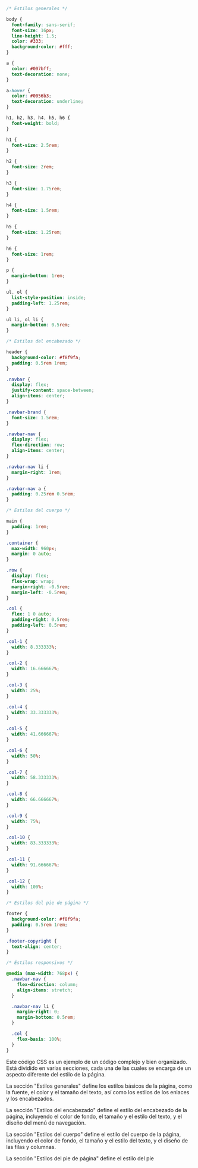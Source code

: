 ```css
/* Estilos generales */

body {
  font-family: sans-serif;
  font-size: 16px;
  line-height: 1.5;
  color: #333;
  background-color: #fff;
}

a {
  color: #007bff;
  text-decoration: none;
}

a:hover {
  color: #0056b3;
  text-decoration: underline;
}

h1, h2, h3, h4, h5, h6 {
  font-weight: bold;
}

h1 {
  font-size: 2.5rem;
}

h2 {
  font-size: 2rem;
}

h3 {
  font-size: 1.75rem;
}

h4 {
  font-size: 1.5rem;
}

h5 {
  font-size: 1.25rem;
}

h6 {
  font-size: 1rem;
}

p {
  margin-bottom: 1rem;
}

ul, ol {
  list-style-position: inside;
  padding-left: 1.25rem;
}

ul li, ol li {
  margin-bottom: 0.5rem;
}

/* Estilos del encabezado */

header {
  background-color: #f8f9fa;
  padding: 0.5rem 1rem;
}

.navbar {
  display: flex;
  justify-content: space-between;
  align-items: center;
}

.navbar-brand {
  font-size: 1.5rem;
}

.navbar-nav {
  display: flex;
  flex-direction: row;
  align-items: center;
}

.navbar-nav li {
  margin-right: 1rem;
}

.navbar-nav a {
  padding: 0.25rem 0.5rem;
}

/* Estilos del cuerpo */

main {
  padding: 1rem;
}

.container {
  max-width: 960px;
  margin: 0 auto;
}

.row {
  display: flex;
  flex-wrap: wrap;
  margin-right: -0.5rem;
  margin-left: -0.5rem;
}

.col {
  flex: 1 0 auto;
  padding-right: 0.5rem;
  padding-left: 0.5rem;
}

.col-1 {
  width: 8.333333%;
}

.col-2 {
  width: 16.666667%;
}

.col-3 {
  width: 25%;
}

.col-4 {
  width: 33.333333%;
}

.col-5 {
  width: 41.666667%;
}

.col-6 {
  width: 50%;
}

.col-7 {
  width: 58.333333%;
}

.col-8 {
  width: 66.666667%;
}

.col-9 {
  width: 75%;
}

.col-10 {
  width: 83.333333%;
}

.col-11 {
  width: 91.666667%;
}

.col-12 {
  width: 100%;
}

/* Estilos del pie de página */

footer {
  background-color: #f8f9fa;
  padding: 0.5rem 1rem;
}

.footer-copyright {
  text-align: center;
}

/* Estilos responsivos */

@media (max-width: 768px) {
  .navbar-nav {
    flex-direction: column;
    align-items: stretch;
  }

  .navbar-nav li {
    margin-right: 0;
    margin-bottom: 0.5rem;
  }

  .col {
    flex-basis: 100%;
  }
}
```

Este código CSS es un ejemplo de un código complejo y bien organizado. Está dividido en varias secciones, cada una de las cuales se encarga de un aspecto diferente del estilo de la página.

La sección "Estilos generales" define los estilos básicos de la página, como la fuente, el color y el tamaño del texto, así como los estilos de los enlaces y los encabezados.

La sección "Estilos del encabezado" define el estilo del encabezado de la página, incluyendo el color de fondo, el tamaño y el estilo del texto, y el diseño del menú de navegación.

La sección "Estilos del cuerpo" define el estilo del cuerpo de la página, incluyendo el color de fondo, el tamaño y el estilo del texto, y el diseño de las filas y columnas.

La sección "Estilos del pie de página" define el estilo del pie